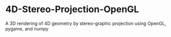 # 4D-Stereo-Projection-OpenGL
A 3D rendering of 4D geometry by stereo-graphic projection using OpenGL, pygame, and numpy 
